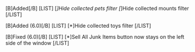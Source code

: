 [B]Added[/B]
[LIST]
[*]Hide collected pets filter
[*]Hide collected mounts filter
[/LIST]

[B]Added (6.0)[/B]
[LIST]
[*]Hide collected toys filter
[/LIST]

[B]Fixed (6.0)[/B]
[LIST]
[*]Sell All Junk Items button now stays on the left side of the window
[/LIST]